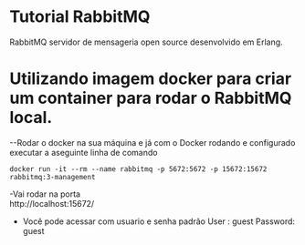 # Tutorial RabbitMQ
RabbitMQ servidor de mensageria open source desenvolvido em Erlang.

# Utilizando imagem docker para criar um container para rodar o RabbitMQ local.

--Rodar o docker na sua máquina e já com o Docker rodando e configurado executar a aseguinte linha de comando

    docker run -it --rm --name rabbitmq -p 5672:5672 -p 15672:15672 rabbitmq:3-management
 -Vai rodar na porta    
    http://localhost:15672/
    
 - Você pode acessar com usuario e senha padrão
      User :    guest
      Password: guest

